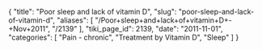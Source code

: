 {
  "title": "Poor sleep and lack of vitamin D",
  "slug": "poor-sleep-and-lack-of-vitamin-d",
  "aliases": [
    "/Poor+sleep+and+lack+of+vitamin+D+-+Nov+2011",
    "/2139"
  ],
  "tiki_page_id": 2139,
  "date": "2011-11-01",
  "categories": [
    "Pain - chronic",
    "Treatment by Vitamin D",
    "Sleep"
  ]
}

